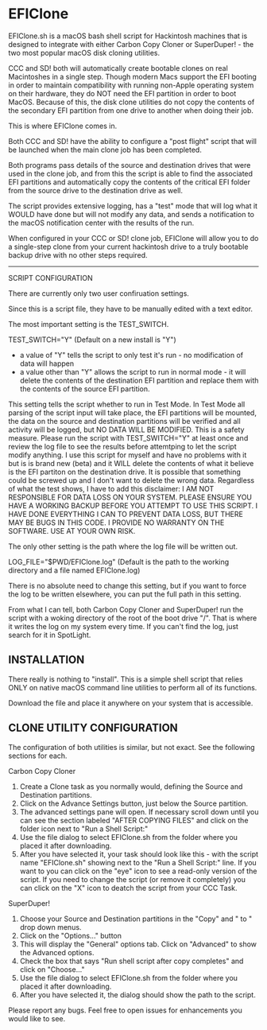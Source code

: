 # EFIClone

EFIClone.sh is a macOS bash shell script for Hackintosh machines that is designed to integrate with either Carbon Copy Cloner or SuperDuper! - the two most popular macOS disk cloning utilities.

CCC and SD! both will automatically create bootable clones on real Macintoshes in a single step. Though modern Macs support the EFI booting in order to maintain compatibility with running non-Apple operating system on their hardware, they do NOT need the EFI partition in order to boot MacOS. Because of this, the disk clone utilities do not copy the contents of the secondary EFI partition from one drive to another when doing their job.

This is where EFIClone comes in.

Both CCC and SD! have the ability to configure a "post flight" script that will be launched when the main clone job has been completed.

Both programs pass details of the source and destination drives that were used in the clone job, and from this the script is able to find the associated EFI partitions and automatically copy the contents of the critical EFI folder from the source drive to the destination drive as well.

The script provides extensive logging, has a "test" mode that will log what it WOULD have done but will not modify any data, and sends a notification to the macOS notification center with the results of the run.

When configured in your CCC or SD! clone job, EFIClone will allow you to do a single-step clone from your current hackintosh drive to a truly bootable backup drive with no other steps required.

---------------------

SCRIPT CONFIGURATION

There are currently only two user confiruation settings. 

Since this is a script file, they have to be manually edited with a text editor.

The most important setting is the TEST_SWITCH.

TEST_SWITCH="Y" (Default on a new install is "Y")

  - a value of "Y" tells the script to only test it's run - no modification of data will happen
  - a value other than "Y" allows the script to run in normal mode - it will delete the contents of the destination EFI partition and
      replace them with the contents of the source EFI partition.

This setting tells the script whether to run in Test Mode. In Test Mode all parsing of the script input will take place, the EFI partitions will be mounted, the data on the source and destination partitions will be verified and all activity will be logged, but NO DATA WILL BE MODIFIED. This is a safety measure. Please run the script with TEST_SWITCH="Y" at least once and review the log file to see the results before attemtping to let the script modify anything. I use this script for myself and have no problems with it but is is brand new (beta) and it WILL delete the contents of what it believe is the EFI partiton on the destination drive. It is possible that something could be screwed up and I don't want to delete the wrong data. Regardless of what the test shows, I have to add this disclaimer: I AM NOT RESPONSIBLE FOR DATA LOSS ON YOUR SYSTEM. PLEASE ENSURE YOU HAVE A WORKING BACKUP BEFORE YOU ATTEMPT TO USE THIS SCRIPT. I HAVE DONE EVERYTHING I CAN TO PREVENT DATA LOSS, BUT THERE MAY BE BUGS IN THIS CODE. I PROVIDE NO WARRANTY ON THE SOFTWARE. USE AT YOUR OWN RISK.

The only other setting is the path where the log file will be written out.

LOG_FILE="$PWD/EFIClone.log" (Default is the path to the working directory and a file named EFIClone.log)

There is no absolute need to change this setting, but if you want to force the log to be written elsewhere, you can put the full path in this setting.

From what I can tell, both Carbon Copy Cloner and SuperDuper! run the script with a woking directory of the root of the boot drive "/". That is where it writes the log on my system every time. If you can't find the log, just search for it in SpotLight.


INSTALLATION
------------------------------------

There really is nothing to "install". This is a simple shell script that relies ONLY on native macOS command line utilities to perform all of its functions.

Download the file and place it anywhere on your system that is accessible.

CLONE UTILITY CONFIGURATION
------------------------------------

The configuration of both utilities is similar, but not exact. See the following sections for each.

Carbon Copy Cloner

1. Create a Clone task as you normally would, defining the Source and Destination partitions.
2. Click on the Advance Settings button, just below the Source partition.
3. The advanced settings pane will open. If necessary scroll down until you can see the section labeled "AFTER COPYING FILES" and click on the folder icon next to "Run a Shell Script:"
4. Use the file dialog to select EFIClone.sh from the folder where you placed it after downloading.
5. After you have selected it, your task should look like this - with the script name "EFIClone.sh" showing next to the "Run a Shell Script:" line. If you want to you can click on the "eye" icon to see a read-only version of the script. If you need to change the script (or remove it completely) you can click on the "X" icon to deatch the script from your CCC Task.

SuperDuper!

1. Choose your Source and Destination partitions in the "Copy" and " to " drop down menus.
2. Click on the "Options..." button
3. This will display the "General" options tab. Click on "Advanced" to show the Advanced options.
4. Check the box that says "Run shell script after copy completes" and click on "Choose..."
5. Use the file dialog to select EFIClone.sh from the folder where you placed it after downloading.
6. After you have selected it, the dialog should show the path to the script.

Please report any bugs. Feel free to open issues for enhancements you would like to see.

